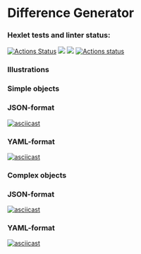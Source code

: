 # Difference Generator

### Hexlet tests and linter status:
[![Actions Status](https://github.com/msouldze/frontend-project-lvl2/workflows/hexlet-check/badge.svg)](https://github.com/msouldze/frontend-project-lvl2/actions) <a href="https://codeclimate.com/github/msouldze/frontend-project-lvl2"><img src="https://api.codeclimate.com/v1/badges/a99a88d28ad37a79dbf6/maintainability" /></a> <a href="https://codeclimate.com/github/msouldze/frontend-project-lvl2/test_coverage"><img src="https://api.codeclimate.com/v1/badges/9b1ef8a3cbc6ea250976/test_coverage" /></a> [![Actions status](https://github.com/msouldze/frontend-project-lvl2/actions/workflows/node.js.yml/badge.svg)](https://github.com/msouldze/frontend-project-lvl2/actions)

### Illustrations
### Simple objects 
### JSON-format
[![asciicast](https://asciinema.org/a/hc9AWGH3iI0nKEiQ4YaNydS7u.svg)](https://asciinema.org/a/hc9AWGH3iI0nKEiQ4YaNydS7u)

### YAML-format
[![asciicast](https://asciinema.org/a/90un7vfA7BDCUwX4fmZpLWRKQ.svg)](https://asciinema.org/a/90un7vfA7BDCUwX4fmZpLWRKQ)

### Complex objects 
### JSON-format
[![asciicast](https://asciinema.org/a/hc9AWGH3iI0nKEiQ4YaNydS7u.svg)](https://asciinema.org/a/hc9AWGH3iI0nKEiQ4YaNydS7u)

### YAML-format
[![asciicast](https://asciinema.org/a/90un7vfA7BDCUwX4fmZpLWRKQ.svg)](https://asciinema.org/a/90un7vfA7BDCUwX4fmZpLWRKQ)